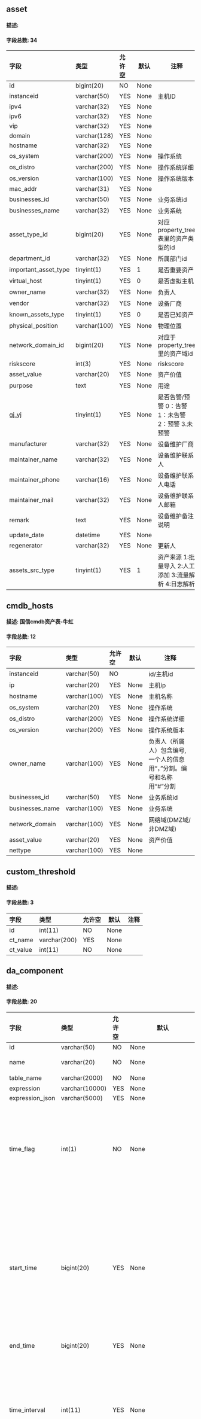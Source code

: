 ## asset
#### 描述: 
#### 字段总数: 34
|字段|类型|允许空|默认|注释|
|:----    |:-------    |:--- |----|------      |
|id |bigint(20) |NO |None  |  |
|instanceid |varchar(50) |YES |None  | 主机ID |
|ipv4 |varchar(32) |YES |None  |  |
|ipv6 |varchar(32) |YES |None  |  |
|vip |varchar(32) |YES |None  |  |
|domain |varchar(128) |YES |None  |  |
|hostname |varchar(32) |YES |None  |  |
|os_system |varchar(200) |YES |None  | 操作系统 |
|os_distro |varchar(200) |YES |None  | 操作系统详细 |
|os_version |varchar(100) |YES |None  | 操作系统版本 |
|mac_addr |varchar(31) |YES |None  |  |
|businesses_id |varchar(50) |YES |None  | 业务系统id |
|businesses_name |varchar(32) |YES |None  | 业务系统 |
|asset_type_id |bigint(20) |YES |None  | 对应property_tree表里的资产类型的id |
|department_id |varchar(32) |YES |None  | 所属部门id |
|important_asset_type |tinyint(1) |YES |1  | 是否重要资产 |
|virtual_host |tinyint(1) |YES |0  | 是否虚拟主机 |
|owner_name |varchar(32) |YES |None  | 负责人 |
|vendor |varchar(32) |YES |None  | 设备厂商 |
|known_assets_type |tinyint(1) |YES |0  | 是否已知资产 |
|physical_position |varchar(100) |YES |None  | 物理位置 |
|network_domain_id |bigint(20) |YES |None  | 对应于property_tree里的资产域id |
|riskscore |int(3) |YES |None  | riskscore |
|asset_value |varchar(20) |YES |None  | 资产价值 |
|purpose |text |YES |None  | 用途 |
|gj_yj |tinyint(1) |YES |None  | 是否告警/预警 0：告警 1：未告警 2：预警 3.未预警 |
|manufacturer |varchar(32) |YES |None  | 设备维护厂商 |
|maintainer_name |varchar(32) |YES |None  | 设备维护联系人 |
|maintainer_phone |varchar(16) |YES |None  | 设备维护联系人电话 |
|maintainer_mail |varchar(32) |YES |None  | 设备维护联系人邮箱 |
|remark |text |YES |None  | 设备维护备注说明 |
|update_date |datetime |YES |None  |  |
|regenerator |varchar(32) |YES |None  | 更新人 |
|assets_src_type |tinyint(1) |YES |1  | 资产来源 1:批量导入 2:人工添加 3:流量解析 4:日志解析 |
## cmdb_hosts
#### 描述: 国信cmdb资产表-牛虹
#### 字段总数: 12
|字段|类型|允许空|默认|注释|
|:----    |:-------    |:--- |----|------      |
|instanceid |varchar(50) |NO |  | id/主机id |
|ip |varchar(20) |YES |None  | 主机ip |
|hostname |varchar(100) |YES |None  | 主机名称 |
|os_system |varchar(20) |YES |None  | 操作系统 |
|os_distro |varchar(200) |YES |None  | 操作系统详细 |
|os_version |varchar(200) |YES |None  | 操作系统版本 |
|owner_name |varchar(100) |YES |None  | 负责人（所属人）包含编号,一个人的信息用“，”分割。编号和名称用“#”分割 |
|businesses_id |varchar(50) |YES |None  | 业务系统id |
|businesses_name |varchar(100) |YES |None  | 业务系统 |
|network_domain |varchar(100) |YES |None  | 网络域(DMZ域/非DMZ域) |
|asset_value |varchar(20) |YES |None  | 资产价值 |
|nettype |varchar(100) |YES |None  |  |
## custom_threshold
#### 描述: 
#### 字段总数: 3
|字段|类型|允许空|默认|注释|
|:----    |:-------    |:--- |----|------      |
|id |int(11) |NO |None  |  |
|ct_name |varchar(200) |YES |None  |  |
|ct_value |int(11) |NO |None  |  |
## da_component
#### 描述: 
#### 字段总数: 20
|字段|类型|允许空|默认|注释|
|:----    |:-------    |:--- |----|------      |
|id |varchar(50) |NO |None  |  |
|name |varchar(20) |NO |None  | 组件名称 |
|table_name |varchar(2000) |NO |None  | 表名 |
|expression |varchar(10000) |YES |None  |  |
|expression_json |varchar(5000) |YES |None  |  |
|time_flag |int(1) |NO |None  | 时间标志 1：无 2 ：固定时间 3：最近时间 |
|start_time |bigint(20) |YES |None  | 开始时间(毫秒) 时间标志为2的场合必须有值，其他场合必须为空。 |
|end_time |bigint(20) |YES |None  |  |
|time_interval |int(11) |YES |None  | 间隔 时间标志为3的场合必须有值，其他场合必须为空。 |
|time_unit |varchar(1) |YES |None  | 间隔单位 时间标志为3的场合必须有值，其他场合必须为空。 s:秒 m:分 h:时 d:天 w:周 M:月 |
|graph_type |varchar(20) |NO |None  | 图表的类型 |
|is_dsp_Border |int(1) |NO |None  | 是否显示边框 0：不显示 1：显示 |
|opacity |double |NO |None  | 透明度的值 |
|x_axis |varchar(1000) |YES |None  | 选择出的表示字段 |
|y_axis |varchar(1000) |YES |None  | 数据的分组内容 |
|setting |varchar(1000) |YES |None  | 每个图表的具体特殊设置 |
|create_time |timestamp |YES |CURRENT_TIMESTAMP  |  |
|update_time |timestamp |YES |CURRENT_TIMESTAMP  |  |
|create_user |varchar(50) |YES |None  |  |
|update_user |varchar(50) |YES |None  |  |
## da_component_ref
#### 描述: 大盘主表
#### 字段总数: 7
|字段|类型|允许空|默认|注释|
|:----    |:-------    |:--- |----|------      |
|id |varchar(50) |NO |None  | 大盘ID或者组件组ID |
|cid |varchar(50) |NO |  |  |
|status |int(1) |YES |None  | 1-大盘与组件组的关系 2-组件组与组件的关系 3-大盘与组件的关系 |
|create_time |timestamp |NO |CURRENT_TIMESTAMP  |  |
|update_time |timestamp |NO |CURRENT_TIMESTAMP  |  |
|create_user |varchar(50) |YES |None  |  |
|update_user |varchar(50) |YES |None  |  |
## da_dashboard
#### 描述: 大盘主表
#### 字段总数: 17
|字段|类型|允许空|默认|注释|
|:----    |:-------    |:--- |----|------      |
|id |varchar(50) |NO |None  | 主键 uuid |
|name |varchar(255) |YES |None  | 大盘名称 |
|back_flag |int(11) |YES |None  | 背景传值标识 ，flag=0：无背景，flag=1：设置backcolor，flag=2：设置background |
|back_color |varchar(100) |YES |None  | 背景颜色 |
|background |varchar(255) |YES |None  | 背景图片 |
|time_unit |varchar(50) |YES |None  | 间隔单位 时间标志为3的场合必须有值，其他场合必须为空。 s:秒 m:分 h:时 d:天 w:周 M:月 |
|start_time |bigint(20) |YES |None  | 	开始时间,单位：毫秒 |
|end_time |bigint(20) |YES |None  | 结束时间,单位：毫秒 |
|refresh |int(10) |YES |None  | 动作时间间隔，单位：秒（S） |
|status |int(10) |YES |1  |  |
|create_time |timestamp |NO |CURRENT_TIMESTAMP  |  |
|time_flag |int(10) |YES |None  | 时间标志 1：无 2 ：固定时间 3：最近时间 |
|time_interval |int(10) |YES |None  | 	间隔 时间标志为3的场合必须有值，其他场合必须为空。 |
|update_time |timestamp |NO |CURRENT_TIMESTAMP  |  |
|create_user |varchar(50) |YES |None  | 创建者 |
|update_user |varchar(50) |YES |None  | 修改者 |
|layout |text |YES |None  | 大盘布局 |
## da_dictionary
#### 描述: 字典信息表
#### 字段总数: 8
|字段|类型|允许空|默认|注释|
|:----    |:-------    |:--- |----|------      |
|item_id |varchar(10) |NO |None  | 选项编码 |
|dict_id |varchar(20) |NO |000  | 字典ID |
|dict_name |varchar(20) |NO |None  | 字典名称 |
|comment |varchar(200) |YES |None  | 备考 |
|create_user |varchar(32) |NO |None  | 创建者 |
|create_time |datetime |NO |None  | 创建时间 |
|update_user |varchar(32) |NO |None  | 更新者 |
|update_time |datetime |NO |None  | 更新时间 |
## da_group
#### 描述: 组件组表
#### 字段总数: 7
|字段|类型|允许空|默认|注释|
|:----    |:-------    |:--- |----|------      |
|id |varchar(50) |NO |None  |  |
|name |varchar(255) |YES |None  | 组件组名称 |
|status |int(1) |YES |1  |  |
|create_time |timestamp |YES |CURRENT_TIMESTAMP  |  |
|update_time |timestamp |YES |CURRENT_TIMESTAMP  |  |
|create_user |varchar(50) |YES |None  |  |
|update_user |varchar(50) |YES |None  |  |
## dns_result
#### 描述: 
#### 字段总数: 6
|字段|类型|允许空|默认|注释|
|:----    |:-------    |:--- |----|------      |
|id |bigint(20) |NO |None  |  |
|domain |varchar(255) |NO |None  |  |
|version |int(11) |NO |None  |  |
|dns_ips |varchar(1000) |NO |None  | dns服务器地址，以逗号分隔 |
|update_date |datetime |YES |None  |  |
|regenerator |varchar(32) |YES |None  | 更新人 |
## etl_conf_dateformat
#### 描述: 
#### 字段总数: 4
|字段|类型|允许空|默认|注释|
|:----    |:-------    |:--- |----|------      |
|id |int(11) unsigned |NO |None  |  |
|date_format |varchar(255) |YES |None  |  |
|date_example |varchar(255) |YES |None  |  |
|locale |varchar(255) |YES |None  |  |
## etl_dict_define
#### 描述: 
#### 字段总数: 4
|字段|类型|允许空|默认|注释|
|:----    |:-------    |:--- |----|------      |
|id |int(11) unsigned |NO |None  |  |
|dict_name |varchar(255) |NO |  |  |
|dict_ch_name |varchar(1024) |NO |  |  |
|dict_schema |text |NO |None  |  |
## etl_global_field
#### 描述: 
#### 字段总数: 4
|字段|类型|允许空|默认|注释|
|:----    |:-------    |:--- |----|------      |
|id |int(11) unsigned |NO |None  |  |
|field_name |varchar(255) |YES |None  |  |
|field_type |varchar(255) |YES |None  |  |
|field_ch_name |varchar(1024) |YES |None  |  |
## etl_job
#### 描述: 
#### 字段总数: 10
|字段|类型|允许空|默认|注释|
|:----    |:-------    |:--- |----|------      |
|id |int(11) |NO |None  |  |
|job_serial_number |varchar(255) |NO |  | 作业流水号 |
|kafka_broker_Addr |varchar(255) |YES |None  | kafka连接地址 |
|kafka_input_topic |varchar(255) |YES |None  | 输入topic |
|kafka_output_topic |varchar(255) |YES |None  | 输出topic |
|kafka_error_topic |varchar(255) |YES |None  | 错误pic |
|job_description |varchar(255) |YES |None  | 任务描述 |
|job_status |int(1) |YES |0  | 状态 -1:已删除, 0:禁用, 1:启用 |
|create_time |datetime |YES |None  | 创建时间 |
|update_time |datetime |YES |None  | 更新时间 |
## etl_node_info
#### 描述: 
#### 字段总数: 6
|字段|类型|允许空|默认|注释|
|:----    |:-------    |:--- |----|------      |
|id |int(11) unsigned |NO |None  |  |
|cluster_name |varchar(255) |YES |None  |  |
|component_type |varchar(255) |YES |None  |  |
|host_ip |varchar(64) |YES |None  |  |
|host_name |varchar(1024) |YES |None  |  |
|host_port |int(11) |YES |None  |  |
## etl_node_workers
#### 描述: 
#### 字段总数: 7
|字段|类型|允许空|默认|注释|
|:----    |:-------    |:--- |----|------      |
|id |int(11) unsigned |NO |None  |  |
|worker_host_name |varchar(1024) |YES |None  |  |
|worker_ip |varchar(255) |YES |None  |  |
|worker_type |varchar(255) |YES |None  |  |
|activity |tinyint(4) |YES |None  |  |
|create_time |timestamp |YES |CURRENT_TIMESTAMP  |  |
|update_time |timestamp |YES |CURRENT_TIMESTAMP  |  |
## etl_rules
#### 描述: 
#### 字段总数: 10
|字段|类型|允许空|默认|注释|
|:----    |:-------    |:--- |----|------      |
|id |int(11) |NO |None  |  |
|job_serial_number |varchar(50) |YES |  | job流水号 |
|extract_id |int(11) |YES |None  | 提取器id |
|field_en_name |varchar(100) |YES |  | 英文名 |
|field_cn_name |varchar(200) |YES |  | 中文名 |
|field_type |varchar(100) |YES |  | 字段类型 |
|field_source |varchar(100) |YES |  | 字段来源 |
|field_value |varchar(100) |YES |  | 值 |
|rules |varchar(1024) |YES |  | 规则 |
|status |varchar(1) |YES |1  | 状态，备用 |
## etl_task_collect
#### 描述: 
#### 字段总数: 6
|字段|类型|允许空|默认|注释|
|:----    |:-------    |:--- |----|------      |
|id |int(11) |NO |None  |  |
|job_serial_number |varchar(50) |YES |None  | job流水号 |
|collect_node_ips |varchar(1000) |YES |None  | 采集器节点ip,多个逗号分隔 |
|collect_src_type |int(2) |YES |None  | 采集源类别 |
|conf_content |varchar(3000) |YES |None  | 采集器配置内容，存储json内容 |
|state |int(2) |YES |None  | 任务状态 |
## etl_task_extract
#### 描述: 
#### 字段总数: 8
|字段|类型|允许空|默认|注释|
|:----    |:-------    |:--- |----|------      |
|id |int(11) |NO |None  | 主键id |
|job_serial_number |varchar(50) |YES |None  | 任务流水号 |
|extract_name |varchar(255) |YES |None  | 提取器名字 |
|field_name |varchar(1000) |YES |None  | 字段名列表，逗号分隔 |
|extract_data |text |YES |None  | 提取器数据 |
|extract_data_catalog |varchar(50) |YES |None  | 日志分类 |
|extract_data_sample |text |YES |None  | 提取数据示例 |
|extract_type |varchar(20) |YES |None  | 类型regex/char |
## etl_task_output
#### 描述: 
#### 字段总数: 4
|字段|类型|允许空|默认|注释|
|:----    |:-------    |:--- |----|------      |
|id |int(11) |NO |None  |  |
|job_serial_number |varchar(50) |YES |None  | job流水号 |
|conf_content |varchar(3000) |YES |None  | 配置内容 |
|state |int(2) |YES |None  | 状态 |
## etl_task_output_status
#### 描述: 
#### 字段总数: 8
|字段|类型|允许空|默认|注释|
|:----    |:-------    |:--- |----|------      |
|id |int(11) |NO |None  |  |
|task_output_id |int(11) |YES |None  | 输出任务id |
|status |int(2) |YES |None  | 任务状态 |
|message |varchar(200) |YES |None  | 消息 |
|node_ip |varchar(20) |YES |None  | 服务ip |
|service_name |varchar(50) |YES |None  | 服务名称 |
|create_time |timestamp |YES |CURRENT_TIMESTAMP  |  |
|update_time |timestamp |YES |CURRENT_TIMESTAMP  | 更新时间 |
## event_investigation_task
#### 描述: 事件调查任务
#### 字段总数: 5
|字段|类型|允许空|默认|注释|
|:----    |:-------    |:--- |----|------      |
|task_id |int(11) |NO |None  | 事件调查任务自增id |
|task_name |varchar(250) |YES |None  | 事件调查任务名称 |
|task_describe |text |YES |None  | 事件调查任务描述 |
|operation_time |date |YES |None  | 事件调查任务创建时间 |
|operation_name |varchar(250) |YES |None  | 事件调查任务创建用户 |
## event_investigation_users_middle
#### 描述: 事件调查任务分享用户中间表
#### 字段总数: 4
|字段|类型|允许空|默认|注释|
|:----    |:-------    |:--- |----|------      |
|id |int(11) |NO |None  | 自增id |
|task_id |int(11) |YES |None  | 任务id |
|user_id |int(11) |YES |None  | 被分享用户id |
|user_name |varchar(255) |YES |None  | 被分享用户姓名 |
## event_tag
#### 描述: 事件标签表
#### 字段总数: 3
|字段|类型|允许空|默认|注释|
|:----    |:-------    |:--- |----|------      |
|tag_id |int(11) |NO |None  | 标签自增id |
|tag_name |varchar(150) |YES |None  | 标签名称 |
|tag_score |bigint(20) |YES |None  | 标签打分 |
## event_tag_middle
#### 描述: 事件标签与事件中间表
#### 字段总数: 4
|字段|类型|允许空|默认|注释|
|:----    |:-------    |:--- |----|------      |
|id |int(11) |NO |None  | 自增id |
|event_id |int(11) |YES |None  | 事件id |
|tag_id |int(11) |YES |None  | 标签id |
|tag_name |varchar(250) |YES |None  | 标签名称 |
## event_task_relation
#### 描述: 事件调查任务关联细表
#### 字段总数: 26
|字段|类型|允许空|默认|注释|
|:----    |:-------    |:--- |----|------      |
|relation_id |int(11) |NO |None  | 任务关联表自增id |
|remark |text |YES |None  | 备注 |
|log_count |int(11) |YES |None  | 日志条数 |
|log_query_param |text |YES |None  | 日志查询条件 |
|upload_file_name |varchar(250) |YES |None  | 附件名称 |
|upload_file_size |varchar(250) |YES |None  | 附件大小 |
|download_file_url |time |YES |None  | 附件下载链接 |
|event_name |varchar(255) |YES |None  | 事件名称 |
|event_src_ip |varchar(150) |YES |None  | 事件源ip |
|event_dst_ip |varchar(150) |YES |None  | 事件目的ip |
|event_focus_content |varchar(250) |YES |None  | 事件关注内容 |
|event_severity |int(11) |YES |None  | 事件危险级别 |
|task_id |int(11) |YES |None  | 事件所属任务id |
|operatiom_time |datetime |YES |None  | 事件加入任务时间 |
|log_start_time |datetime |YES |None  | 日志开始时间 |
|log_end_time |datetime |YES |None  | 日志结束时间 |
|event_focus_point |varchar(250) |YES |None  | 时间关注点 |
|relation_type |varchar(250) |YES |None  | 任务关联类型 |
|trace_task_name |varchar(500) |YES |None  | 溯源任务名称 |
|trace_condition |varchar(500) |YES |None  | 溯源任务条件/源信息 |
|trace_task_category |int(11) |YES |None  | 溯源任务分类 |
|trace_start_time |datetime |YES |None  | 溯源开始时间 |
|trace_end_time |datetime |YES |None  | 溯源结束时间 |
|trace_user_name |varchar(50) |YES |None  | 溯源创建人 |
|trace_task_desc |text |YES |None  | 溯源任务描述 |
|trace_status |int(11) |YES |None  | 溯源0未运行 1运行中 2已完成 |
## external_asset_task_detail
#### 描述: 
#### 字段总数: 8
|字段|类型|允许空|默认|注释|
|:----    |:-------    |:--- |----|------      |
|id |bigint(20) |NO |None  |  |
|domain |varchar(255) |NO |None  | 域名 |
|task_type |tinyint(4) |NO |None  |  |
|call_back_keys |varchar(255) |YES |None  | 回调服务的key列表，以逗号分隔 |
|version |int(11) |NO |0  | 版本号，任务启动时进行+1更新 |
|status |tinyint(4) |NO |0  | 0:等待执行，1:执行中 |
|update_date |datetime |YES |None  |  |
|regenerator |varchar(32) |YES |None  | 更新人 |
## external_asset_task_info
#### 描述: 
#### 字段总数: 7
|字段|类型|允许空|默认|注释|
|:----    |:-------    |:--- |----|------      |
|task_type |tinyint(4) |NO |1  | 1:whois 2:子域名 3:DNS解析 |
|run_time |time |NO |00:00:00  | 执行时间 |
|run_type |tinyint(4) |NO |1  | 1:每天，2:每周，3:每月，4:每年 |
|run_days |varchar(1000) |YES |None  | 每天：NULL，每周：周一--周日的数字,每月:1-31,每年：日期列表（逗号分隔） |
|parms |varchar(1000) |YES |None  | 其他参数信息（DNS解析任务的DNS服务器） |
|update_date |datetime |YES |None  |  |
|regenerator |varchar(32) |YES |None  | 更新人 |
## festival
#### 描述: 
#### 字段总数: 2
|字段|类型|允许空|默认|注释|
|:----    |:-------    |:--- |----|------      |
|festival_day |varchar(8) |NO |None  |  |
|festival_comment |varchar(255) |YES |None  |  |
## fs_search_params
#### 描述: 
#### 字段总数: 10
|字段|类型|允许空|默认|注释|
|:----    |:-------    |:--- |----|------      |
|id |bigint(100) |NO |None  | id |
|name |varchar(100) |NO |None  | 查询条件名称 |
|start_time |varchar(20) |NO |None  | 查询起始时间 |
|end_time |varchar(20) |NO |None  | 查询结束时间 |
|param_indexs |varchar(500) |YES |None  | 查询索引，多个索引用“，”分割 |
|param_colums |varchar(500) |YES |None  | 查询列明，多列用“，”分割 |
|like_param |varchar(500) |YES |None  | 正则匹配，或模糊条件 |
|user_name |varchar(100) |NO |None  | 当前登录用户 |
|comment |varchar(500) |YES |None  | 注释说明 |
|search_type |varchar(2) |YES |None  |  |
## ga_access_authority
#### 描述: 角色访问权限表
#### 字段总数: 7
|字段|类型|允许空|默认|注释|
|:----    |:-------    |:--- |----|------      |
|role_id |int(12) |NO |None  | 角色ID |
|node_list |text |NO |None  | 可访问菜单节点信息列表 |
|auth_list |text |NO |None  | 菜单权限列表 |
|create_user |varchar(32) |NO |None  | 创建者 |
|create_time |datetime |NO |None  | 创建时间 |
|update_user |varchar(32) |NO |None  | 更新者 |
|update_time |datetime |NO |None  | 更新时间 |
## ga_access_event_log
#### 描述: 系统访问日志表
#### 字段总数: 12
|字段|类型|允许空|默认|注释|
|:----    |:-------    |:--- |----|------      |
|no |varchar(32) |NO |None  | 序号 |
|create_time |datetime |NO |None  | 创建时间 |
|log_type |char(1) |NO |None  | 日志类型（1：信息，2：告警，3：错误） |
|user_id |varchar(32) |YES |None  | 用户ID |
|user_name |varchar(32) |YES |None  | 用户名称 |
|org_name |varchar(32) |YES |None  | 组织机构名称 |
|role_name |varchar(32) |YES |None  | 角色名称 |
|ip |varchar(15) |YES |None  | IP地址 |
|url |varchar(300) |YES |None  | 访问URL |
|oper_target |varchar(100) |YES |None  | 操作对象（页面名称） |
|oper_type |varchar(50) |YES |None  | 操作类型（增加，删除，修改，下载，查询，登录，退出等） |
|oper_result |varchar(50) |YES |None  | 操作结果（登录成功，修改失败等） |
## ga_data_dictionary
#### 描述: 字典信息表
#### 字段总数: 8
|字段|类型|允许空|默认|注释|
|:----    |:-------    |:--- |----|------      |
|item_id |varchar(10) |NO |None  | 选项编码 |
|dict_id |varchar(50) |NO |000  | 字典ID |
|dict_name |varchar(50) |NO |None  | 字典名称 |
|comment |varchar(200) |YES |None  | 备注 |
|create_user |varchar(32) |NO |None  | 创建者 |
|create_time |datetime |NO |None  | 创建时间 |
|update_user |varchar(32) |NO |None  | 更新者 |
|update_time |datetime |NO |None  | 更新时间 |
## ga_group
#### 描述: 用户组信息表
#### 字段总数: 7
|字段|类型|允许空|默认|注释|
|:----    |:-------    |:--- |----|------      |
|group_id |int(4) |NO |None  | 用户组ID |
|group_name |varchar(20) |NO |None  | 用户组名称 |
|comment |varchar(50) |YES |None  | 备考 |
|create_user |varchar(32) |NO |None  | 创建者 |
|create_time |datetime |NO |None  | 创建时间 |
|update_user |varchar(32) |NO |None  | 更新者 |
|update_time |datetime |NO |None  | 更新时间 |
## ga_menu
#### 描述: 菜单信息表
#### 字段总数: 11
|字段|类型|允许空|默认|注释|
|:----    |:-------    |:--- |----|------      |
|menu_id |varchar(5) |NO |None  | 菜单ID |
|menu_name |varchar(50) |NO |None  | 菜单名称 |
|icon |varchar(50) |YES |None  | 展示图标 |
|router_path |varchar(100) |NO |None  | 点击后请求URL |
|normal |varchar(150) |YES |None  | 备考 |
|parent_menu_id |varchar(32) |YES |None  | 父菜单ID |
|disp_flag |char(1) |NO |0  | 菜单显示标识（0：显示，1：不显示） |
|create_user |varchar(32) |NO |None  | 创建者 |
|create_time |datetime |NO |None  | 创建时间 |
|update_user |varchar(32) |NO |None  | 更新者 |
|update_time |datetime |NO |None  | 更新时间 |
## ga_messages
#### 描述: 站内消息/邮件提醒表
#### 字段总数: 9
|字段|类型|允许空|默认|注释|
|:----    |:-------    |:--- |----|------      |
|message_id |varchar(50) |NO |None  | 消息ID |
|title |varchar(255) |YES |None  | 标题/邮件主题 |
|text |text |YES |None  | 内容/邮件正文 |
|mail_receiver |varchar(50) |YES |None  | 邮件接收人(邮件地址) |
|status |varchar(2) |YES |None  | 已读1/未读0(站内消息已读未读,如果有需求指定人员,需分细表) |
|send_type |varchar(2) |YES |None  | 发送源: 1规则引擎/2态势预警 |
|message_type |varchar(2) |YES |None  | 消息类型:1站内消息/2邮件消息/3站内和邮件 |
|send_time |datetime |YES |None  | 发送日期时间 |
|user_id |varchar(50) |YES |None  | 站内信指定某人(需确认是否有此需求) |
## ga_page_oper
#### 描述: 用户操作信息表
#### 字段总数: 8
|字段|类型|允许空|默认|注释|
|:----    |:-------    |:--- |----|------      |
|url |varchar(255) |NO |None  | 操作URL |
|menu_id |varchar(20) |YES |None  |  |
|oper_type |varchar(32) |NO |None  | 操作类型名称 |
|oper_target |varchar(32) |NO |None  | 操作对象 |
|create_user |varchar(32) |NO |None  | 创建者 |
|create_time |datetime |NO |None  | 创建时间 |
|update_user |varchar(32) |NO |None  | 更新者 |
|update_time |datetime |NO |None  | 更新时间 |
## ga_pwd_policy
#### 描述: 用户策略表
#### 字段总数: 8
|字段|类型|允许空|默认|注释|
|:----    |:-------    |:--- |----|------      |
|no |int(4) |NO |None  | 序号 |
|pwd_period |int(2) |NO |3  | 密码有效期限 |
|fail_count |int(1) |NO |5  | 失败登录次数 |
|lock_times |int(2) |NO |5  | 自动解锁时间 |
|create_user |varchar(32) |NO |None  | 创建者 |
|create_time |datetime |NO |None  | 创建时间 |
|update_user |varchar(32) |NO |None  | 更新者 |
|update_time |datetime |NO |None  | 更新时间 |
## ga_role
#### 描述: 角色信息表
#### 字段总数: 7
|字段|类型|允许空|默认|注释|
|:----    |:-------    |:--- |----|------      |
|role_id |int(4) |NO |None  | 用户角色ID |
|role_name |varchar(20) |NO |None  | 角色名称 |
|comment |varchar(50) |YES |None  | 备考 |
|create_user |varchar(32) |NO |None  | 创建者 |
|create_time |datetime |NO |None  | 创建时间 |
|update_user |varchar(32) |NO |None  | 更新者 |
|update_time |datetime |NO |None  | 更新时间 |
## ga_user
#### 描述: 用户信息表
#### 字段总数: 22
|字段|类型|允许空|默认|注释|
|:----    |:-------    |:--- |----|------      |
|no |int(4) |NO |None  | 用户ID |
|role_id |int(4) |NO |None  | 用户角色ID |
|group_id |int(4) |NO |None  | 用户组ID |
|user_name |varchar(10) |NO |None  | 用户名称 |
|real_name |varchar(10) |NO |None  | 员工姓名 |
|department |varchar(20) |YES |None  | 所属部门 |
|director |varchar(10) |YES |None  | 直属领导 |
|sex |char(1) |YES |None  | 员工性别（0：男，1：女） |
|email |varchar(30) |YES |None  | 邮箱 |
|telphone |varchar(11) |YES |None  | 联系电话 |
|status |char(1) |NO |0  | 状态（0：正常，1：锁定） |
|user_pwd |varchar(255) |NO |None  | 用户密码 |
|user_pwd_old |varchar(255) |YES |None  | 用户旧密码 |
|user_pwd_salt |varchar(30) |NO |None  | 用户密码加盐 |
|period_from |date |NO |None  | 账号启用开始时间 |
|period_to |date |NO |None  | 账号启用结束时间 |
|lock_time |datetime |YES |None  | 账号锁定时间 |
|fail_count |int(1) |NO |0  | 登录失败次数 |
|create_user |varchar(32) |NO |None  | 创建者 |
|create_time |datetime |NO |None  | 创建时间 |
|update_user |varchar(32) |NO |None  | 更新者 |
|update_time |datetime |NO |None  | 更新时间 |
## ga_user_messages
#### 描述: 用户信息表
#### 字段总数: 11
|字段|类型|允许空|默认|注释|
|:----    |:-------    |:--- |----|------      |
|no |int(4) |NO |None  | 序号 |
|send_date |date |NO |None  | 发送日期 |
|message_id |varchar(10) |NO |None  | 发送人 |
|send_user |varchar(10) |NO |None  | 发送人 |
|receive_user |varchar(10) |NO |None  | 接收人 |
|status |char(1) |NO |1  | 查看状态（1：未读，2：已读） |
|message |varchar(255) |NO |None  | 消息内容 |
|create_user |varchar(32) |NO |None  | 创建者 |
|create_time |datetime |NO |None  | 创建时间 |
|update_user |varchar(32) |NO |None  | 更新者 |
|update_time |datetime |NO |None  | 更新时间 |
## health_cofiguration_host
#### 描述: 
#### 字段总数: 17
|字段|类型|允许空|默认|注释|
|:----    |:-------    |:--- |----|------      |
|id |varchar(32) |NO |None  | 服务器监控配置表 |
|ip |varchar(15) |YES |None  |  |
|cpu_operator |tinyint(1) |YES |None  | 1:大于
2:大于等于
3:等于
4:小于
5:小于等于 |
|cpu_val |varchar(8) |YES |None  |  |
|cpu_flg |tinyint(1) |YES |None  | 0:不监控
1:监控 |
|mem_operator |tinyint(1) |YES |None  | 1:大于
2:大于等于
3:等于
4:小于
5:小于等于 |
|mem_val |varchar(8) |YES |None  |  |
|mem_flg |tinyint(1) |YES |None  | 0:不监控
1:监控 |
|disk_operator |tinyint(1) |YES |None  | 1:大于
2:大于等于
3:等于
4:小于
5:小于等于 |
|disk_val |varchar(8) |YES |None  |  |
|disk_flg |tinyint(1) |YES |None  | 0:不监控
1:监控 |
|network_operator |tinyint(1) |YES |None  | 1:大于
2:大于等于
3:等于
4:小于
5:小于等于 |
|network_val |varchar(64) |YES |None  |  |
|network_flg |tinyint(4) |YES |None  | 0:不监控
1:监控 |
|show_flg |tinyint(1) |YES |None  | 0:关（不显示）
1:开（显示 |
|create_user |varchar(64) |YES |None  |  |
|create_time |datetime |YES |None  |  |
## health_cofiguration_module
#### 描述: 
#### 字段总数: 13
|字段|类型|允许空|默认|注释|
|:----    |:-------    |:--- |----|------      |
|id |varchar(32) |NO |None  | 服务器监控配置表 |
|module |varchar(32) |YES |None  |  |
|ip |text |YES |None  |  |
|cpu_operator |tinyint(1) |YES |None  | 1:大于
2:大于等于
3:等于
4:小于
5:小于等于 |
|cpu_val |varchar(8) |YES |None  |  |
|cpu_flg |tinyint(1) |YES |None  | 0:不监控
1:监控 |
|mem_operator |tinyint(1) |YES |None  | 1:大于
2:大于等于
3:等于
4:小于
5:小于等于 |
|mem_val |varchar(8) |YES |None  |  |
|mem_flg |tinyint(1) |YES |None  | 0:不监控
1:监控 |
|process_flg |tinyint(1) |YES |None  | 0:不监控
1:监控 |
|show_flg |tinyint(1) |YES |None  | 0:关（不显示）
1:开（显示 |
|create_user |varchar(64) |YES |None  |  |
|create_time |datetime |YES |None  |  |
## index_setting
#### 描述: 
#### 字段总数: 4
|字段|类型|允许空|默认|注释|
|:----    |:-------    |:--- |----|------      |
|uid |int(4) |NO |None  | 主键id |
|username |varchar(50) |NO |None  | 用户名 |
|layout |varchar(10000) |YES |None  |  |
|visible |varchar(10000) |YES |None  |  |
## md_page_white_list
#### 描述: 
#### 字段总数: 8
|字段|类型|允许空|默认|注释|
|:----    |:-------    |:--- |----|------      |
|id |bigint(12) |NO |None  | id |
|model_type |char(2) |YES |None  | 模型分类（1代表单页面模型，2代表单用户模型） |
|businesses_id |varchar(100) |YES |None  | 业务系统（与业务系统表对应） |
|white_url |varchar(512) |YES |None  | url白名单（单页面模型下model_type为1，存储某一具体业务系统下的白名单URL。） |
|white_ip |varchar(64) |YES |None  | IP白名单（单用户模型下model_type为2，存储某一具体业务系统下的白名单IP。若model_type值为1，此字段为空） |
|white_ip_describe |varchar(2048) |YES |None  | IP白名单描述（单用户模型下model_type为2，白名单IP描述信息。若model_type值为1，此字段为空） |
|state |char(2) |NO |0  | 白名单状态（1为已加白，0为未加白） |
|operation |char(2) |NO |0  | 操作（界面有两个按钮：“加白”、“去除”。点击“加白”按钮将state值置为1，点击“去除”按钮state值置为0。模型在进行算法算分时，读取相应业务系统相应模型的白名单列表，白名单不计算分值） |
## message_notice
#### 描述: 消息通知表
#### 字段总数: 4
|字段|类型|允许空|默认|注释|
|:----    |:-------    |:--- |----|------      |
|id |int(11) |NO |None  |  |
|channel_id |varchar(250) |YES |None  | channel id |
|user_id |int(11) |YES |None  | 用户id |
|user_name |varchar(250) |YES |None  | 用户名 |
## model_monitoring
#### 描述: 
#### 字段总数: 7
|字段|类型|允许空|默认|注释|
|:----    |:-------    |:--- |----|------      |
|id |bigint(12) |NO |None  | 主键 |
|app_business |varchar(100) |YES |None  | 业务系统名 |
|domain_name |varchar(512) |NO |None  | 域名 |
|model_type |int(2) |NO |None  | 模型类型, 1:单页面, 2:单用户 |
|model_status |int(2) |NO |None  | 模型运行状态, -1:运行异常 , 0:未运行, 1:运行中, 2:运行完成 |
|start_time |datetime |YES |None  | 模型运行开始时间 |
|end_time |datetime |YES |None  | 模型运行结束时间 |
## model_monitor_conf
#### 描述: 
#### 字段总数: 5
|字段|类型|允许空|默认|注释|
|:----    |:-------    |:--- |----|------      |
|id |bigint(12) |NO |None  | 主键 |
|domain_name |varchar(512) |NO |None  | 域名 |
|app_business |varchar(100) |YES |None  | 业务系统 |
|model_type |int(2) |NO |None  | 模型类型, 1:单页面, 2单用户 |
|status |int(2) |NO |0  | 状态, 0:禁用, 1:启用 |
## property_tree
#### 描述: 
#### 字段总数: 6
|字段|类型|允许空|默认|注释|
|:----    |:-------    |:--- |----|------      |
|id |bigint(20) |NO |None  |  |
|type |int(11) |NO |1  | 1:资产域 2:资产类型 |
|name |varchar(255) |NO |None  | 节点名称 |
|parent_id |bigint(20) |YES |0  | 父节点名称（根节点为空） |
|update_date |datetime |YES |None  |  |
|regenerator |varchar(32) |YES |None  | 更新人 |
## ss_date_cache
#### 描述: 
#### 字段总数: 3
|字段|类型|允许空|默认|注释|
|:----    |:-------    |:--- |----|------      |
|no |bigint(20) |NO |None  |  |
|id |varchar(255) |YES |None  |  |
|import_time_ymd |varchar(255) |YES |None  |  |
## ss_scene_param
#### 描述: 
#### 字段总数: 7
|字段|类型|允许空|默认|注释|
|:----    |:-------    |:--- |----|------      |
|detect_id |varchar(255) |NO |None  |  |
|create_time |datetime |YES |None  |  |
|create_user |varchar(255) |YES |None  |  |
|detect_name |varchar(255) |YES |None  |  |
|param |varchar(255) |YES |None  |  |
|update_time |datetime |YES |None  |  |
|update_user |varchar(255) |YES |None  |  |
## subdomain_result
#### 描述: 
#### 字段总数: 6
|字段|类型|允许空|默认|注释|
|:----    |:-------    |:--- |----|------      |
|id |bigint(20) |NO |None  |  |
|sub_domain |varchar(255) |NO |None  |  |
|alive |tinyint(1) |NO |0  | 是否存活 0:否，1：是 |
|version |int(11) |NO |None  |  |
|update_date |datetime |YES |None  |  |
|regenerator |varchar(32) |YES |None  | 更新人 |
## sys_connectiontest
#### 描述: 
#### 字段总数: 1
|字段|类型|允许空|默认|注释|
|:----    |:-------    |:--- |----|------      |
|a |char(1) |YES |None  |  |
## ta_eqpt_patch
#### 描述: 
#### 字段总数: 32
|字段|类型|允许空|默认|注释|
|:----    |:-------    |:--- |----|------      |
|id |varchar(50) |NO |None  | id同esid相同 |
|collect_ip |varchar(20) |YES |None  | 采集IP-日志采集机IP |
|vendor |varchar(20) |YES |None  | 厂商-设备所属厂商 |
|eqpt_ip |varchar(20) |YES |None  | 设备IP-日志设备IP |
|eqpt_name |varchar(20) |YES |None  | 设备名-日志来源设备的资产名 |
|eqpt_business_system |varchar(20) |YES |None  | 设备业务系统-日志来源设备所属的业务系统 |
|eqpt_network_domain |varchar(20) |YES |None  | 设备网络域-日志来源设备所属的网络域 |
|eqpt_asset_value |varchar(5) |YES |None  | 资产价值-日志来源设备的资产价值 |
|create_time |varchar(20) |YES |None  | 日志发生时间-日志发生的时间 转换成到毫秒级的长整型数字字符串 |
|dst_ip |varchar(20) |YES |None  | 客户端主机IP-客户端主机IP |
|dst_country |varchar(20) |YES |None  | 客户端ip所属国家-日志的客户端地址所属国家 |
|dst_province |varchar(20) |YES |None  | 客户端P所属省-客户端地址所属省份 |
|dst_city |varchar(20) |YES |None  | 客户端P所属市-客户端地址所属市区 |
|dst_asset_name |varchar(20) |YES |None  | 客户端设备名-客户端地址设备的资产名 |
|dst_business_system |varchar(20) |YES |None  | 客户端设备业务系统-客户端地址设备所属的业务系统 |
|dst_network_domain |varchar(20) |YES |None  | 客户端设备网络域-客户端地址设备所属的网络域 |
|dst_asset_value |varchar(5) |YES |None  | 客户端资产价值-客户端设备的资产价值 |
|patch_name |varchar(255) |YES |None  | 补丁名称-补丁名称（补丁编号检索时需要使用like条件检索补丁名称字段） |
|patch_description |varchar(500) |YES |None  | 补丁描述-补丁详细描述 |
|solution |varchar(200) |YES |None  | 补丁用途-补丁解决问题 |
|fit_asset |varchar(20) |YES |None  | 适用资产类型-补丁适用资源 |
|severity |varchar(5) |YES |None  | 补丁级别-补丁级别 |
|status |varchar(50) |YES |None  | 补丁状态-已安装、未安装、安装失败 |
|eqpt_device_type |varchar(50) |YES |None  | 日志源分类-日志分类，日志来源设备分类 |
|event_category_object |varchar(50) |YES |None  | 日志目标对象分类-日志目标对象分类 |
|event_category_behavior |varchar(50) |YES |None  | 日志行为分类-日志行为分类 |
|event_category_technique |varchar(50) |YES |None  | 日志技术分类-日志技术分类 |
|action_result |varchar(20) |YES |None  | 行为结果-任务操作结果，如成功、失败、未知。 |
|dst_owner |varchar(20) |YES |None  | 目的资产责任人-目的资产责任人 |
|eqpt_owner |varchar(20) |YES |None  | 日志源资产责任人-日志源资产责任人 |
|collect_time |varchar(20) |YES |None  | 日志采集时间-日志采集时间 转换成到毫秒级的长整型数字字符串 |
|occurrence |int(10) unsigned zerofill |YES |0000000000  | 数量 |
## tb_analyzer
#### 描述: 关联规则表
#### 字段总数: 17
|字段|类型|允许空|默认|注释|
|:----    |:-------    |:--- |----|------      |
|id |int(11) |NO |None  | 主键 |
|name |varchar(50) |NO |None  | 策略名称 |
|number |varchar(50) |NO |None  | 编号 |
|category_id |int(11) |YES |None  | 策略分类 |
|status |tinyint(1) |YES |0  | 状态 |
|event_name |varchar(255) |YES |None  | 事件名称 |
|severity |varchar(6) |YES |None  | 事件级别 |
|event_action_type |varchar(50) |YES |None  | 事件行为分类 |
|event_technique_type |varchar(50) |YES |None  | 事件技术分类 |
|description |varchar(200) |YES |None  | 描述 |
|src_ip |int(1) |YES |None  |  |
|dst_ip |int(1) |YES |None  |  |
|create_user |int(11) |YES |None  | 创建人 |
|create_time |datetime |YES |None  | 创建时间 |
|update_user |int(11) |YES |None  | 更新人 |
|update_time |datetime |YES |None  | 更新时间 |
|eqpt_device_type |varchar(50) |NO |None  |  |
## tb_analyzer_category
#### 描述: 关联规则分类
#### 字段总数: 7
|字段|类型|允许空|默认|注释|
|:----    |:-------    |:--- |----|------      |
|id |int(10) |NO |None  | 主键 |
|name |varchar(50) |NO |None  | 分类名称 |
|description |varchar(200) |YES |None  | 描述 |
|create_user |int(11) |YES |None  | 创建人 |
|create_time |datetime |YES |None  | 创建时间 |
|update_user |int(11) |YES |None  | 修改人 |
|update_time |datetime |YES |None  | 修改时间 |
## tb_analyzer_condition
#### 描述: 规则条件表
#### 字段总数: 5
|字段|类型|允许空|默认|注释|
|:----    |:-------    |:--- |----|------      |
|id |int(11) |NO |None  |  |
|analyzer_id |int(11) |NO |None  |  |
|filter_id |int(11) |NO |None  |  |
|count |int(4) |NO |1  |  |
|timewindow |int(4) |NO |None  | 单位 秒 |
## tb_analyzer_desc
#### 描述: 关联事件描述表
#### 字段总数: 7
|字段|类型|允许空|默认|注释|
|:----    |:-------    |:--- |----|------      |
|id |int(11) |NO |None  |  |
|analyzer_id |int(11) |YES |None  |  |
|analyzer_field |varchar(20) |YES |None  |  |
|filter_id |int(11) |YES |None  |  |
|filter_field |varchar(20) |YES |None  |  |
|filter_text_front |varchar(50) |YES |None  |  |
|filter_text_end |varchar(50) |YES |None  |  |
## tb_analyzer_group
#### 描述: 关联规则归并表
#### 字段总数: 5
|字段|类型|允许空|默认|注释|
|:----    |:-------    |:--- |----|------      |
|id |int(11) |NO |None  |  |
|type |int(1) |NO |0  | 0相同 1不同 |
|analyzer_id |int(11) |NO |None  |  |
|filter_id |int(11) |NO |None  |  |
|field |varchar(20) |NO |None  |  |
## tb_analyzer_join
#### 描述: 关联规则条件关联表
#### 字段总数: 10
|字段|类型|允许空|默认|注释|
|:----    |:-------    |:--- |----|------      |
|id |int(11) |NO |None  |  |
|analyzer_id |int(11) |NO |0  |  |
|node_id |char(11) |NO |  | 预留字段 |
|parent_id |char(11) |NO |  | 预留字段 |
|node_type |varchar(20) |NO |None  | 节点类型 |
|filter_id |int(11) |YES |None  | 过滤器 |
|field |varchar(20) |YES |None  | 字段 |
|logic |varchar(10) |YES |None  | 逻辑符 |
|join_filter_id |int(11) |YES |None  | 关联过滤器 |
|join_field |varchar(20) |YES |None  | 关联字段 |
## tb_filter
#### 描述: 过滤器
#### 字段总数: 11
|字段|类型|允许空|默认|注释|
|:----    |:-------    |:--- |----|------      |
|id |int(8) |NO |None  | 主键 |
|filter_category_id |int(11) |NO |None  | 分类ID |
|number |varchar(50) |NO |None  | 编号 |
|status |tinyint(1) |NO |1  | 状态，0:禁用，1:启用 |
|name |varchar(50) |NO |None  | 过滤器名称 |
|description |varchar(200) |YES |None  | 描述 |
|rule_show |text |YES |None  |  |
|create_user |char(32) |YES |None  | 创建人 |
|create_time |datetime |YES |None  | 创建时间 |
|update_user |char(32) |YES |None  | 修改人 |
|update_time |datetime |YES |None  | 修改时间 |
## tb_filter_category
#### 描述: 过滤器分类
#### 字段总数: 7
|字段|类型|允许空|默认|注释|
|:----    |:-------    |:--- |----|------      |
|id |int(10) |NO |None  | 主键 |
|name |varchar(50) |NO |None  | 分类名称 |
|description |varchar(200) |YES |None  | 描述 |
|create_user |int(11) |YES |None  | 创建人 |
|create_time |datetime |YES |None  | 创建时间 |
|update_user |int(11) |YES |None  | 修改人 |
|update_time |datetime |YES |None  | 修改时间 |
## tb_filter_details
#### 描述: 过滤器明细表
#### 字段总数: 9
|字段|类型|允许空|默认|注释|
|:----    |:-------    |:--- |----|------      |
|id |int(11) |NO |None  | 主键 |
|filter_id |int(11) |NO |None  | 过滤器ID |
|node_id |char(11) |NO |None  | 预留字段 |
|parent_id |char(11) |NO |None  | 预留字段 |
|node_type |char(10) |NO |None  | 节点类型 |
|conditional |varchar(50) |YES |None  | 条件 |
|logic |varchar(10) |YES |None  | 逻辑符号 |
|value |text |YES |None  | 值 |
|list_id |int(11) |YES |None  | 名单ID，只有node_type是list时才可以选择名单 |
## tb_list
#### 描述: 名单表
#### 字段总数: 8
|字段|类型|允许空|默认|注释|
|:----    |:-------    |:--- |----|------      |
|id |int(11) |NO |None  | 主键 |
|status |tinyint(1) |NO |0  | 状态，默认未启用 |
|name |varchar(50) |NO |None  | 名单名字 |
|description |varchar(500) |YES |None  | 描述 |
|create_user |int(11) |YES |None  | 创建人 |
|create_time |datetime |YES |None  | 创建时间 |
|update_user |int(11) |YES |None  | 修改人 |
|update_time |datetime |YES |None  | 修改时间 |
## tb_list_details
#### 描述: 名单详细信息
#### 字段总数: 9
|字段|类型|允许空|默认|注释|
|:----    |:-------    |:--- |----|------      |
|id |int(11) |NO |None  | 主键 |
|status |tinyint(1) |NO |1  | 状态，默认启用 |
|list_id |int(11) |NO |None  | 名单ID |
|value |text |NO |None  | 名单值 |
|description |varchar(200) |YES |None  | 描述 |
|create_user |int(11) |YES |None  | 创建人 |
|create_time |datetime |YES |None  | 创建时间 |
|update_user |int(11) |YES |None  | 修改人 |
|update_time |datetime |YES |None  | 修改时间 |
## topo_line
#### 描述: 
#### 字段总数: 6
|字段|类型|允许空|默认|注释|
|:----    |:-------    |:--- |----|------      |
|id |bigint(20) |NO |None  |  |
|source |bigint(20) |YES |None  | 源资产ID |
|target |bigint(20) |YES |None  | 目的资产ID |
|points |varchar(1000) |YES |None  | 线的中间坐标点集合 |
|update_date |datetime |YES |None  |  |
|regenerator |varchar(32) |YES |None  | 更新人 |
## topo_node_pos
#### 描述: 
#### 字段总数: 6
|字段|类型|允许空|默认|注释|
|:----    |:-------    |:--- |----|------      |
|id |bigint(20) |NO |None  |  |
|asset_id |bigint(20) |NO |None  | 资产id |
|x |double |YES |None  | x坐标点 |
|y |double |YES |None  | y坐标点 |
|update_date |datetime |YES |None  |  |
|regenerator |varchar(32) |YES |None  | 更新人 |
## trace_source_tasks
#### 描述: 
#### 字段总数: 12
|字段|类型|允许空|默认|注释|
|:----    |:-------    |:--- |----|------      |
|id |varchar(50) |NO |None  | ID |
|task_name |varchar(500) |YES |None  | 任务名称 |
|condition |varchar(500) |YES |None  | 条件/源信息 |
|task_category |int(11) |YES |None  | 任务分类 0：ip溯源 1：IPC段溯源 2：VPN溯源 |
|data_sources |varchar(500) |YES |None  | 数据源 多个数据源用逗号隔开 |
|start_time |datetime |YES |None  | 开始时间 |
|end_time |datetime |YES |None  | 结束时间 |
|user_name |varchar(50) |YES |None  | 创建人 |
|task_describe |varchar(500) |YES |None  | 任务描述 |
|notification |varchar(500) |YES |None  | 消息通知 1：消息通知，2邮件通知，3消息邮件都通知  即：01   10  11 |
|personnel_list |varchar(1000) |YES |None  | 通知人员列表 多个人员用，逗号隔开 |
|status |int(11) |YES |None  | 执行状态 0未运行 1运行中 2已完成 |
## ueba_baseline
#### 描述: 
#### 字段总数: 5
|字段|类型|允许空|默认|注释|
|:----    |:-------    |:--- |----|------      |
|id |bigint(20) |NO |None  |  |
|frequency |varchar(255) |YES |None  |  |
|generated_date |datetime |YES |None  |  |
|name |varchar(255) |YES |None  |  |
|quantity |bigint(20) |NO |None  |  |
## ueba_baseline_details
#### 描述: 
#### 字段总数: 4
|字段|类型|允许空|默认|注释|
|:----    |:-------    |:--- |----|------      |
|id |bigint(20) |NO |None  |  |
|baseline_id |bigint(20) |NO |None  |  |
|key |varchar(45) |YES |None  |  |
|value |varchar(45) |YES |None  |  |
## ueba_danger_list
#### 描述: 
#### 字段总数: 10
|字段|类型|允许空|默认|注释|
|:----    |:-------    |:--- |----|------      |
|id |bigint(20) |NO |None  |  |
|create_time |datetime |YES |None  |  |
|create_user |varchar(255) |YES |None  |  |
|effective_end_date |datetime |YES |None  |  |
|effective_start_date |datetime |YES |None  |  |
|name |varchar(255) |YES |None  |  |
|update_time |datetime |YES |None  |  |
|update_user |varchar(255) |YES |None  |  |
|tag_id |bigint(20) |YES |None  |  |
|type_id |bigint(20) |YES |None  |  |
## ueba_dept
#### 描述: 
#### 字段总数: 6
|字段|类型|允许空|默认|注释|
|:----    |:-------    |:--- |----|------      |
|id |int(11) |NO |None  |  |
|create_time |datetime |YES |None  |  |
|create_user |varchar(255) |YES |None  |  |
|name |varchar(255) |YES |None  |  |
|update_time |datetime |YES |None  |  |
|update_user |varchar(255) |YES |None  |  |
## ueba_list_tag
#### 描述: 
#### 字段总数: 6
|字段|类型|允许空|默认|注释|
|:----    |:-------    |:--- |----|------      |
|id |bigint(20) |NO |None  |  |
|create_time |datetime |YES |None  |  |
|create_user |varchar(255) |YES |None  |  |
|name |varchar(255) |YES |None  |  |
|update_time |datetime |YES |None  |  |
|update_user |varchar(255) |YES |None  |  |
## ueba_list_type
#### 描述: 
#### 字段总数: 6
|字段|类型|允许空|默认|注释|
|:----    |:-------    |:--- |----|------      |
|id |bigint(20) |NO |None  |  |
|create_time |datetime |YES |None  |  |
|create_user |varchar(255) |YES |None  |  |
|name |varchar(255) |YES |None  |  |
|update_time |datetime |YES |None  |  |
|update_user |varchar(255) |YES |None  |  |
## ueba_netloc
#### 描述: 
#### 字段总数: 6
|字段|类型|允许空|默认|注释|
|:----    |:-------    |:--- |----|------      |
|id |int(11) |NO |None  |  |
|create_time |datetime |YES |None  |  |
|create_user |varchar(255) |YES |None  |  |
|name |varchar(255) |YES |None  |  |
|update_time |datetime |YES |None  |  |
|update_user |varchar(255) |YES |None  |  |
## ueba_port
#### 描述: 
#### 字段总数: 8
|字段|类型|允许空|默认|注释|
|:----    |:-------    |:--- |----|------      |
|id |int(11) |NO |None  |  |
|ip_address |varchar(255) |YES |None  |  |
|open_port |varchar(255) |YES |None  |  |
|port_type |varchar(255) |YES |None  |  |
|service_app_banner |varchar(255) |YES |None  |  |
|service_app_name |varchar(255) |YES |None  |  |
|service_app_version |varchar(255) |YES |None  |  |
|service_type |varchar(255) |YES |None  |  |
## ueba_staff
#### 描述: 
#### 字段总数: 40
|字段|类型|允许空|默认|注释|
|:----    |:-------    |:--- |----|------      |
|user_id |int(11) |NO |None  |  |
|account |varchar(255) |YES |None  |  |
|age |int(11) |YES |None  |  |
|city |varchar(255) |YES |None  |  |
|common_browsers_fingerprints |varchar(255) |YES |None  |  |
|common_device |varchar(255) |YES |None  |  |
|common_openid |varchar(255) |YES |None  |  |
|common_url |varchar(255) |YES |None  |  |
|country |varchar(255) |YES |None  |  |
|create_time |datetime |YES |None  |  |
|create_user |varchar(255) |YES |None  |  |
|department |varchar(255) |YES |None  |  |
|e_mail |varchar(255) |YES |None  |  |
|edu_level |varchar(255) |YES |None  |  |
|employee_type |varchar(255) |YES |None  |  |
|first_order_time |varchar(255) |YES |None  |  |
|follow_user_list |varchar(255) |YES |None  |  |
|icon |varchar(255) |YES |None  |  |
|identity_card_no |varchar(255) |YES |None  |  |
|last_login_position |varchar(255) |YES |None  |  |
|last_login_time |varchar(255) |YES |None  |  |
|location |varchar(255) |YES |None  |  |
|menber_level |varchar(255) |YES |None  |  |
|org_id |int(11) |YES |None  |  |
|organization |varchar(255) |YES |None  |  |
|pay_account |varchar(255) |YES |None  |  |
|position |varchar(255) |YES |None  |  |
|postal_code |varchar(255) |YES |None  |  |
|province |varchar(255) |YES |None  |  |
|register_position |varchar(255) |YES |None  |  |
|register_time |varchar(255) |YES |None  |  |
|status |varchar(255) |YES |None  |  |
|street |varchar(255) |YES |None  |  |
|tag |varchar(255) |YES |None  |  |
|telephone_no |varchar(255) |YES |None  |  |
|type |int(11) |YES |None  |  |
|type_id |int(11) |YES |None  |  |
|update_time |datetime |YES |None  |  |
|update_user |varchar(255) |YES |None  |  |
|user_name |varchar(255) |YES |None  |  |
## ueba_webservice
#### 描述: 
#### 字段总数: 7
|字段|类型|允许空|默认|注释|
|:----    |:-------    |:--- |----|------      |
|id |int(11) |NO |None  |  |
|ip_address |varchar(255) |YES |None  |  |
|open_port |varchar(255) |YES |None  |  |
|service_app_banner |varchar(255) |YES |None  |  |
|service_app_name |varchar(255) |YES |None  |  |
|service_app_version |varchar(255) |YES |None  |  |
|web_finger_print |varchar(255) |YES |None  |  |
## whois_result
#### 描述: 
#### 字段总数: 14
|字段|类型|允许空|默认|注释|
|:----    |:-------    |:--- |----|------      |
|id |bigint(20) |NO |None  |  |
|domain |varchar(255) |YES |None  |  |
|version |int(11) |YES |None  |  |
|regist_id |varchar(255) |YES |None  | 注册号 |
|whois_server |varchar(255) |YES |None  |  |
|registrar |varchar(255) |YES |None  | 域名归属 |
|regist_date |datetime |YES |None  | 注册时间 |
|expiry_date |datetime |YES |None  | 到期时间 |
|update_date |datetime |YES |None  | 更新时间 |
|contact_email |varchar(255) |YES |None  | 邮箱 |
|contact_phone |varchar(255) |YES |None  | 联系电话 |
|status |varchar(50) |YES |None  | 域名状态 |
|record |varchar(255) |YES |None  | 备案号 |
|regenerator |varchar(32) |YES |None  | 更新人 |
